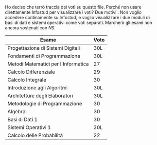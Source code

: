 Ho deciso che terrò traccia dei voti su questo file. 
Perché non usare direttamente Infostud per visualizzare i voti? Due motivi : Non voglio accedere continamente su Infostud, e voglio visualizzare i due moduli di basi di dati e sistemi operativi come voti separati. 
Marcherò gli esami non ancora sostenuti con $NS$.

| Esame  | Voto |
| ------------- | ------------- |
| Progettazione di Sistemi Digitali  |  30L  |
| Fondamenti di Programmazione  |  30L  |
| Metodi Matematici per l'Informatica  |  27  |
| Calcolo Differenziale  |  29  |
| Calcolo Integrale  |  30  |
| Introduzione agli Algoritmi  |  30L  |
| Architetture degli Elaboratori  |  30L  |
| Metodologie di Programmazione  |  30  |
| Algebra  |  30  |
| Basi di Dati 1  |  30  |
| Sistemi Operativi 1  |  30L  |
| Calcolo delle Probabilità  |  22  |
